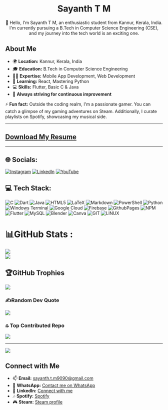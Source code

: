 <div align="center">
  <h1>Sayanth T M</h1>
  <p>👋 Hello, I'm Sayanth T M, an enthusiastic student from Kannur, Kerala, India. I'm currently pursuing a B.Tech in Computer Science Engineering (CSE), and my journey into the tech world is an exciting one.</p>
</div>

## About Me

- 🌍 **Location:** Kannur, Kerala, India
- 🎓 **Education:** B.Tech in Computer Science Engineering
- 👨‍💻 **Expertise:** Mobile App Development, Web Development
- 🌱 **Learning:** React, Mastering Python
- 💻 **Skills:** Flutter, Basic C & Java
- 🚀 **Always striving for continuous improvement**

⚡ **Fun fact:** Outside the coding realm, I'm a passionate gamer. You can catch a glimpse of my gaming adventures on Steam. Additionally, I curate playlists on Spotify, showcasing my musical side.

---

## [Download My Resume](https://github.com/sayanth-t-m/resume-updated-google-placed/blob/main/myresumeupdate.pdf)

---

## 🌐 Socials:

[![Instagram](https://img.shields.io/badge/Instagram-%23E4405F.svg?logo=Instagram&logoColor=white)](https://instagram.com/sayanth_t_m_) 
[![LinkedIn](https://img.shields.io/badge/LinkedIn-%230077B5.svg?logo=linkedin&logoColor=white)](https://linkedin.com/in/sayanth-t-m) 
[![YouTube](https://img.shields.io/badge/YouTube-%23FF0000.svg?logo=YouTube&logoColor=white)](https://youtube.com/@Sayanthtm5290) 

## 💻 Tech Stack:

![C](https://img.shields.io/badge/c-%2300599C.svg?style=plastic&logo=c&logoColor=white) 
![Dart](https://img.shields.io/badge/dart-%230175C2.svg?style=plastic&logo=dart&logoColor=white) 
![Java](https://img.shields.io/badge/java-%23ED8B00.svg?style=plastic&logo=openjdk&logoColor=white) 
![HTML5](https://img.shields.io/badge/html5-%23E34F26.svg?style=plastic&logo=html5&logoColor=white) 
![LaTeX](https://img.shields.io/badge/latex-%23008080.svg?style=plastic&logo=latex&logoColor=white) 
![Markdown](https://img.shields.io/badge/markdown-%23000000.svg?style=plastic&logo=markdown&logoColor=white) 
![PowerShell](https://img.shields.io/badge/PowerShell-%235391FE.svg?style=plastic&logo=powershell&logoColor=white) 
![Python](https://img.shields.io/badge/python-3670A0?style=plastic&logo=python&logoColor=ffdd54) 
![Windows Terminal](https://img.shields.io/badge/Windows%20Terminal-%234D4D4D.svg?style=plastic&logo=windows-terminal&logoColor=white) 
![Google Cloud](https://img.shields.io/badge/GoogleCloud-%234285F4.svg?style=plastic&logo=google-cloud&logoColor=white) 
![Firebase](https://img.shields.io/badge/firebase-%23039BE5.svg?style=plastic&logo=firebase) 
![GithubPages](https://img.shields.io/badge/github%20pages-121013?style=plastic&logo=github&logoColor=white) 
![NPM](https://img.shields.io/badge/NPM-%23CB3837.svg?style=plastic&logo=npm&logoColor=white) 
![Flutter](https://img.shields.io/badge/Flutter-%2302569B.svg?style=plastic&logo=Flutter&logoColor=white) 
![MySQL](https://img.shields.io/badge/mysql-%2300000f.svg?style=plastic&logo=mysql&logoColor=white) 
![Blender](https://img.shields.io/badge/blender-%23F5792A.svg?style=plastic&logo=blender&logoColor=white) 
![Canva](https://img.shields.io/badge/Canva-%2300C4CC.svg?style=plastic&logo=Canva&logoColor=white) 
![GIT](https://img.shields.io/badge/Git-fc6d26?style=plastic&logo=git&logoColor=white) 
![LINUX](https://img.shields.io/badge/Linux-FCC624?style=plastic&logo=linux&logoColor=black)

# 📊GitHub Stats :


![](https://github-readme-streak-stats.herokuapp.com/?user=sayanth-t-m&theme=tokyonight&hide_border=false)<br/>
![](https://github-readme-stats.vercel.app/api/top-langs/?username=sayanth-t-m&theme=tokyonight&hide_border=false&include_all_commits=true&count_private=true&layout=compact)

## 🏆GitHub Trophies

![](https://github-trophies.vercel.app/?username=sayanth-t-m&theme=tokyonight&no-frame=false&no-bg=false&margin-w=4)

### ✍️Random Dev Quote

![](https://quotes-github-readme.vercel.app/api?type=vetical&theme=dark)

### 🔝 Top Contributed Repo

![](https://github-contributor-stats.vercel.app/api?username=sayanth-t-m&limit=5&theme=tokyonight&combine_all_yearly_contributions=true)

---

[![](https://visitcount.itsvg.in/api?id=sayanth-t-m&icon=4&color=8)](https://visitcount.itsvg.in)



## Connect with Me

- 📫 **Email:** [sayanth.t.m9090@gmail.com](mailto:sayanth.t.m9090@gmail.com)
- 📱 **WhatsApp:** [Contact me on WhatsApp](https://wa.me/917012902263)
- 🔗 **LinkedIn:** [Connect with me](https://www.linkedin.com/in/sayanth-t-m-889759218/)
- 🎶 **Spotify:** [Spotify](https://open.spotify.com/user/200iwi2ev4ilm139cwlqja6ns)
- 🎮 **Steam:** [Steam profile](https://steamcommunity.com/profiles/76561199091464283/)
